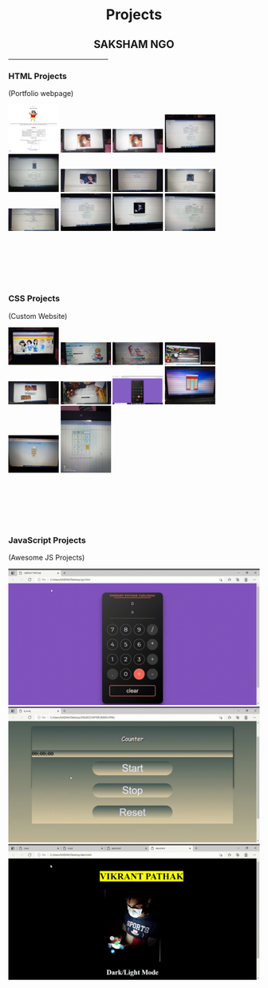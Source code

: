 <h1 align="center"><b>Projects</b></h1>

<h2 align="center"><b>SAKSHAM NGO</b></h2>
<hr width="200px">

<h3>HTML Projects</h3>
<p>(Portfolio webpage)</p>
<p fload="left">
    <img src="html-projects/practice-portfolio-html.png" width=20%>
    <img src="html-projects/2.jpg" width=20%>
    <img src="html-projects/2.jpg" width=20%>
    <img src="html-projects/11.jpg" width=20%>
    <img src="html-projects/3.jpg" width=20%>
    <img src="html-projects/4.jpg" width=20%>
    <img src="html-projects/5.jpg" width=20%>
    <img src="html-projects/6.jpg" width=20%>
    <img src="html-projects/7.jpg" width=20%>
    <img src="html-projects/8.jpg" width=20%>
    <img src="html-projects/9.jpg" width=20%>
    <img src="html-projects/10.jpg" width=20%>
</p>
    <br>
    <br>
    <br>
    <br>
    <br>

<h3>CSS Projects</h3>
<p>(Custom Website)</p>
<p float="left">
    <img src="css-project/1.jpg" width=20%>
    <img src="css-project/2.jpg" width=20%>
    <img src="css-project/4.jpg" width=20%>
    <img src="css-project/6.jpg" width=20%>
    <img src="css-project/7.jpg" width=20%>
    <img src="css-project/8.jpg" width=20%>
    <img src="css-project/9.png" width=20%>
    <img src="css-project/12.jpg" width=20%>
    <img src="css-project/11.jpg" width=20%>
    <img src="css-project/10.jpg" width=20%>
</p>
    <br>
    <br>
    <br>
    <br>
    <br>

<h3>JavaScript Projects</h3>
<p>(Awesome JS Projects)</p>
    <img src="project-video/video-01.gif">
    <img src="project-video/video-02.gif">
    <img src="project-video/video-03.gif">
    <br>
    <br>
    <br>
    <br>
    <br>
    


